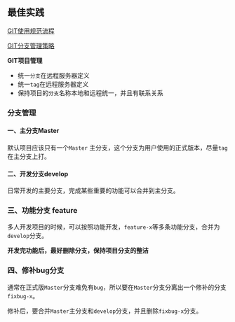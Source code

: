 ## 最佳实践

[GIT使用规范流程](http://www.ruanyifeng.com/blog/2015/08/git-use-process.html)

[GIT分支管理策略](http://www.ruanyifeng.com/blog/2012/07/git.html)



**GIT项目管理**

- 统一`分支`在远程服务器定义
- 统一`tag`在远程服务器定义
- 保持项目的`分支`名称本地和远程统一，并且有联系关系



### 分支管理



#### 一、主分支Master

默认项目应该只有一个`Master` 主分支，这个分支为用户使用的正式版本，尽量`tag`在主分支上打。



#### 二、开发分支develop

日常开发的主要分支，完成某些重要的功能可以合并到主分支。



### 三、功能分支 feature

多人开发项目的时候，可以按照功能开发，`feature-x`等多条功能分支，合并为`develop`分支。

**开发完功能后，最好删除分支，保持项目分支的整洁**



### 四、修补bug分支

通常在正式版`Master`分支难免有`bug`，所以要在`Master`分支分离出一个修补的分支`fixbug-x`。

修补后，要合并`Master`主分支和`develop`分支，并且删除`fixbug-x`分支。

